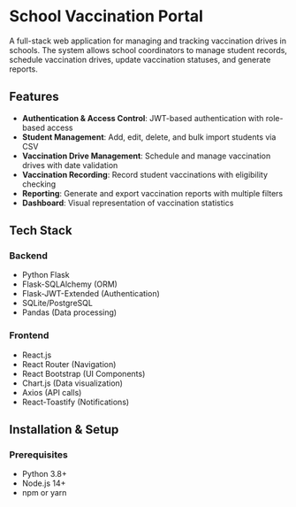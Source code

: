 # School Vaccination Portal

A full-stack web application for managing and tracking vaccination drives in schools. The system allows school coordinators to manage student records, schedule vaccination drives, update vaccination statuses, and generate reports.

## Features

- **Authentication & Access Control**: JWT-based authentication with role-based access
- **Student Management**: Add, edit, delete, and bulk import students via CSV
- **Vaccination Drive Management**: Schedule and manage vaccination drives with date validation
- **Vaccination Recording**: Record student vaccinations with eligibility checking
- **Reporting**: Generate and export vaccination reports with multiple filters
- **Dashboard**: Visual representation of vaccination statistics

## Tech Stack

### Backend
- Python Flask
- Flask-SQLAlchemy (ORM)
- Flask-JWT-Extended (Authentication)
- SQLite/PostgreSQL
- Pandas (Data processing)

### Frontend
- React.js
- React Router (Navigation)
- React Bootstrap (UI Components)
- Chart.js (Data visualization)
- Axios (API calls)
- React-Toastify (Notifications)

## Installation & Setup

### Prerequisites
- Python 3.8+
- Node.js 14+
- npm or yarn


